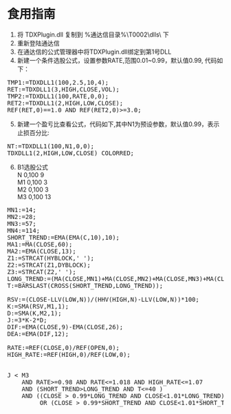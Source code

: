 # 食用指南 #
1. 将 TDXPlugin.dll 复制到 %通达信目录%\T0002\dlls\ 下
2. 重新登陆通达信
3. 在通达信的公式管理器中将TDXPlugin.dll绑定到第1号DLL
4. 新建一个条件选股公式，设置参数RATE,范围0.01~0.99，默认值0.99, 代码如下：
<pre>
TMP1:=TDXDLL1(100,2.5,10,4);
RET:=TDXDLL1(3,HIGH,CLOSE,VOL);
TMP2:=TDXDLL1(100,RATE,0,0);
RET2:=TDXDLL1(2,HIGH,LOW,CLOSE);
REF(RET,0)==1.0 AND REF(RET2,0)>=3.0;
</pre>
5. 新建一个盈亏比查看公式，代码如下,其中N1为预设参数，默认值0.99，表示止损百分比:
<pre>
NT:=TDXDLL1(100,N1,0,0);
TDXDLL1(2,HIGH,LOW,CLOSE) COLORRED;
</pre>
6. B1选股公式</br>
N 0,100	 9</br>
M1 0,100 3</br>
M2 0,100 3</br>
M3 0,100 13</br>
<pre>
MN1:=14;
MN2:=28;
MN3:=57;
MN4:=114;
SHORT_TREND:=EMA(EMA(C,10),10);
MA1:=MA(CLOSE,60);
MA2:=EMA(CLOSE,13);
Z1:=STRCAT(HYBLOCK,' ');
Z2:=STRCAT(Z1,DYBLOCK);
Z3:=STRCAT(Z2,' ');
LONG_TREND:=(MA(CLOSE,MN1)+MA(CLOSE,MN2)+MA(CLOSE,MN3)+MA(CLOSE,MN4))/4;
T:=BARSLAST(CROSS(SHORT_TREND,LONG_TREND));

RSV:=(CLOSE-LLV(LOW,N))/(HHV(HIGH,N)-LLV(LOW,N))*100;
K:=SMA(RSV,M1,1);
D:=SMA(K,M2,1);
J:=3*K-2*D;
DIF:=EMA(CLOSE,9)-EMA(CLOSE,26);
DEA:=EMA(DIF,12);

RATE:=REF(CLOSE,0)/REF(OPEN,0);
HIGH_RATE:=REF(HIGH,0)/REF(LOW,0);


J < M3 
	AND RATE>=0.98 AND RATE<=1.018 AND HIGH_RATE<=1.07 
	AND (SHORT_TREND>LONG_TREND AND T<=40 )
	AND ((CLOSE > 0.99*LONG_TREND AND CLOSE<1.01*LONG_TREND) 
		 OR (CLOSE > 0.99*SHORT_TREND AND CLOSE<1.01*SHORT_TREND));

</pre>

